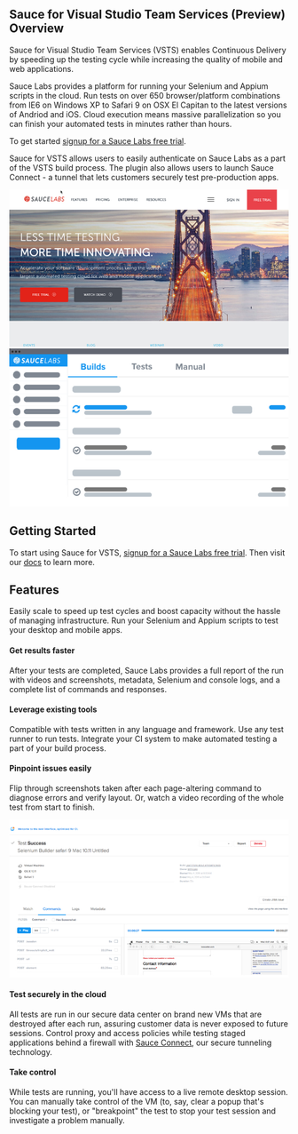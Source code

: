 ## Sauce for Visual Studio Team Services (Preview) Overview

Sauce for Visual Studio Team Services (VSTS) enables Continuous Delivery by speeding up the testing cycle while increasing the quality of mobile and web applications.

Sauce Labs provides a platform for running your Selenium and Appium scripts in the cloud. Run tests on over 650 browser/platform combinations from IE6 on Windows XP to Safari 9 on OSX El Capitan to the latest versions of Andriod and iOS. Cloud execution means massive parallelization so you can finish your automated tests in minutes rather than hours. 

To get started [signup for a Sauce Labs free trial](https://saucelabs.com/signup/trial?utm_source=vsip).

Sauce for VSTS allows users to easily authenticate on Sauce Labs as a part of the VSTS build process. The plugin also allows users to launch Sauce Connect - a tunnel that lets customers securely test pre-production apps. 

![Devices](images/Sauce-Labs-HP-800x450.jpg)
![Mockup](images/Sauce-Labs-DB-800x450.jpg)

## Getting Started

To start using Sauce for VSTS, [signup for a Sauce Labs free trial](https://saucelabs.com/signup/trial?utm_source=vsip). Then visit our [docs](https://wiki.saucelabs.com/display/DOCS/viewpage.action?pageId=53019401) to learn more. 


## Features

Easily scale to speed up test cycles and boost capacity without the hassle of managing infrastructure. Run your Selenium and Appium scripts to test your desktop and mobile apps. 

#### Get results faster
After your tests are completed, Sauce Labs provides a full report of the run with videos and screenshots, metadata, Selenium and console logs, and a complete list of commands and responses.

#### Leverage existing tools
Compatible with tests written in any language and framework. Use any test runner to run tests. Integrate your CI system to make automated testing a part of your build process.

#### Pinpoint issues easily
Flip through screenshots taken after each page-altering command to diagnose errors and verify layout. Or, watch a video recording of the whole test from start to finish.

![hosted](images/Sauce-Labs-TR-800x450.jpg)

#### Test securely in the cloud
All tests are run in our secure data center on brand new VMs that are destroyed after each run, assuring customer data is never exposed to future sessions. Control proxy and access policies while testing staged applications behind a firewall with [Sauce Connect](https://wiki.saucelabs.com/display/DOCS/Using+Sauce+Connect+for+Testing+Behind+the+Firewall+or+on+Localhost), our secure tunneling technology. 

#### Take control
While tests are running, you'll have access to a live remote desktop session. You can manually take control of the VM (to, say, clear a popup that's blocking your test), or "breakpoint" the test to stop your test session and investigate a problem manually.
